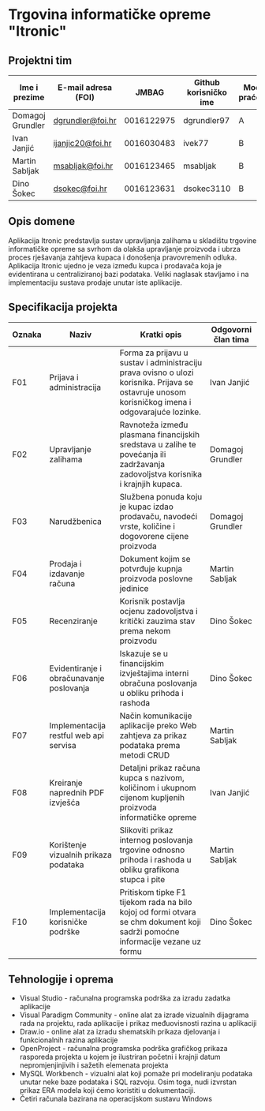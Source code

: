 # Trgovina informatičke opreme "Itronic"

## Projektni tim

Ime i prezime | E-mail adresa (FOI) | JMBAG | Github korisničko ime | Model praćenja
------------  | ------------------- | ----- | --------------------- | --------------
Domagoj Grundler | dgrundler@foi.hr | 0016122975 | dgrundler97 | A
Ivan Janjić | ijanjic20@foi.hr | 0016030483 | ivek77 | B
Martin Sabljak | msabljak@foi.hr | 0016123465 | msabljak | B
Dino Šokec | dsokec@foi.hr | 0016123631 | dsokec3110 | B

## Opis domene

Aplikacija Itronic predstavlja sustav upravljanja zalihama u skladištu trgovine informatičke opreme sa svrhom da olakša upravljanje proizvoda i ubrza proces rješavanja zahtjeva kupaca i donošenja pravovremenih odluka. Aplikacija Itronic ujedno je veza između kupca i prodavača koja je evidentirana u centraliziranoj bazi podataka. Veliki naglasak stavljamo i na implementaciju sustava prodaje unutar iste aplikacije. 

## Specifikacija projekta
Oznaka | Naziv | Kratki opis | Odgovorni član tima
------ | ----- | ----------- | -------------------
F01 | Prijava i administracija | Forma za prijavu u sustav i administraciju prava ovisno o ulozi korisnika. Prijava se ostavruje unosom korisničkog imena i odgovarajuće lozinke.   | Ivan Janjić
F02 | Upravljanje zalihama | Ravnoteža između plasmana financijskih sredstava u zalihe te povećanja ili zadržavanja zadovoljstva korisnika i krajnjih kupaca. | Domagoj Grundler
F03 | Narudžbenica | Službena ponuda koju je kupac izdao prodavaču, navodeći vrste, količine i dogovorene cijene proizvoda  | Domagoj Grundler
F04 | Prodaja i izdavanje računa | Dokument kojim se potvrđuje kupnja proizvoda poslovne jedinice | Martin Sabljak
F05 | Recenziranje | Korisnik postavlja ocjenu zadovoljstva i kritički zauzima stav prema nekom proizvodu | Dino Šokec
F06 | Evidentiranje i obračunavanje poslovanja | Iskazuje se u financijskim izvještajima interni obračuna poslovanja u obliku prihoda i rashoda | Dino Šokec
F07 | Implementacija restful web api servisa | Način komunikacije aplikacije preko Web zahtjeva za prikaz podataka prema metodi CRUD| Martin Sabljak
F08 | Kreiranje naprednih PDF izvješća | Detaljni prikaz računa kupca s nazivom, količinom i ukupnom cijenom kupljenih proizvoda informatičke opreme | Ivan Janjić
F09 | Korištenje vizualnih prikaza podataka | Slikoviti prikaz internog poslovanja trgovine odnosno prihoda i rashoda u obliku grafikona stupca i pite | Martin Sabljak
F10 | Implementacija korisničke podrške | Pritiskom tipke F1 tijekom rada na bilo kojoj od formi otvara se chm dokument koji sadrži pomoćne informacije vezane uz formu | Dino Šokec

## Tehnologije i oprema

* Visual Studio - računalna programska podrška za izradu zadatka aplikacije
* Visual Paradigm Community - online alat za izrade vizualnih dijagrama rada na projektu, rada aplikacije i prikaz međuovisnosti razina u aplikaciji
* Draw.io - online alat za izradu shematskih prikaza djelovanja i funkcionalnih razina aplikacije
* OpenProject - računalna programska podrška grafičkog prikaza rasporeda projekta u kojem je ilustriran početni i krajnji datum nepromjenjinjivih i sažetih elemenata projekta
* MySQL Workbench - vizualni alat koji pomaže pri modeliranju podataka unutar neke baze podataka i SQL razvoju. Osim toga, nudi izvrstan prikaz ERA modela koji ćemo koristiti u dokumentaciji.
* Četiri računala bazirana na operacijskom sustavu Windows
